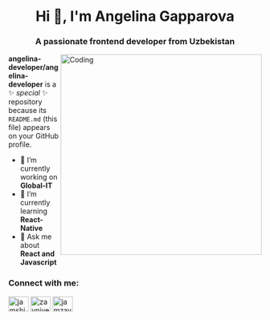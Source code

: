 <h1 align="center">Hi 👋, I'm Angelina Gapparova</h1>

<h3 align="center">A passionate frontend developer from Uzbekistan</h3>
<img align="right" alt="Coding" width="400" src="https://camo.githubusercontent.com/2b5d39e6cee1e0bbb1315d2ffc758aa65dfb9001df597d452cd8f7df1b2ddb8a/68747470733a2f2f692e70696e696d672e636f6d2f6f726967696e616c732f65372f32362f63372f65373236633734616330383165656435306665656531343333643132633939382e676966" />

**angelina-developer/angelina-developer** is a ✨ _special_ ✨ repository because its `README.md` (this file) appears on your GitHub profile.


- 🔭 I’m currently working on **Global-IT**
- 🌱 I’m currently learning **React-Native**
- 💬 Ask me about **React and Javascript**

<h3 align="left">Connect with me:</h3>
<p align="left">
<a href="https://linkedin.com/in/jamshid-zayniev-091b66266" target="blank"><img align="center" src="https://raw.githubusercontent.com/rahuldkjain/github-profile-readme-generator/master/src/images/icons/Social/linked-in-alt.svg" alt="jamshid-zayniev-091b66266" height="30" width="40" /></a>
<a href="https://fb.com/zayniyev" target="blank"><img align="center" src="https://raw.githubusercontent.com/rahuldkjain/github-profile-readme-generator/master/src/images/icons/Social/facebook.svg" alt="zayniyev" height="30" width="40" /></a>
<a href="https://instagram.com/jamzayn10" target="blank"><img align="center" src="https://raw.githubusercontent.com/rahuldkjain/github-profile-readme-generator/master/src/images/icons/Social/instagram.svg" alt="jamzayn10" height="30" width="40" /></a>
</p>


